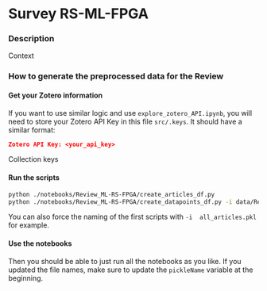 # Survey RS-ML-FPGA
### Description
Context

### How to generate the preprocessed data for the Review
#### Get your Zotero information
If you want to use similar logic and use `explore_zotero_API.ipynb`, you will need to store your Zotero API Key in this file `src/.keys`. It should have a similar format:
```json
Zotero API Key: <your_api_key>
```
Collection keys
#### Run the scripts
```bash
python ./notebooks/Review_ML-RS-FPGA/create_articles_df.py
python ./notebooks/Review_ML-RS-FPGA/create_datapoints_df.py -i data/Review_ML-RS-FPGA/Dataframes/all_articles_<currentTime>.pkl -o data/Review_ML-RS-FPGA/Dataframes/all_datapoints.pkl
```
You can also force the naming of the first scripts with `-i  all_articles.pkl` for example.
#### Use the notebooks
Then you should be able to just run all the notebooks as you like.
If you updated the file names, make sure to update the `pickleName` variable at the beginning.
